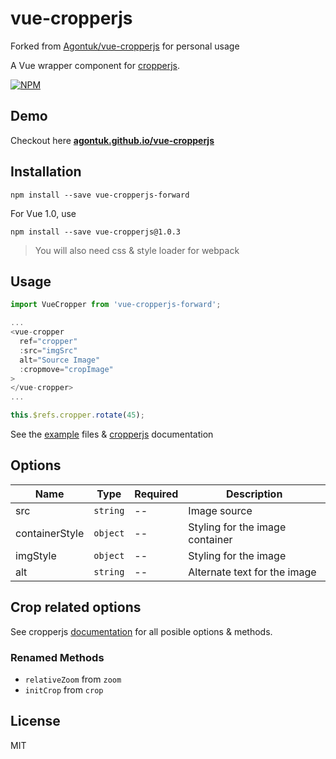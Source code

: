 # vue-cropperjs
Forked from [Agontuk/vue-cropperjs](https://agontuk.github.io/vue-cropperjs/) for personal usage

A Vue wrapper component for [cropperjs](https://github.com/fengyuanchen/cropperjs).

[![NPM](https://nodei.co/npm/vue-cropperjs.png?downloads=true)](https://nodei.co/npm/vue-cropperjs/)

## Demo
Checkout here **[agontuk.github.io/vue-cropperjs](https://agontuk.github.io/vue-cropperjs/)**

## Installation
```shell
npm install --save vue-cropperjs-forward
```

For Vue 1.0, use

```shell
npm install --save vue-cropperjs@1.0.3
```

> You will also need css & style loader for webpack

## Usage
```js
import VueCropper from 'vue-cropperjs-forward';

...
<vue-cropper
  ref="cropper"
  :src="imgSrc"
  alt="Source Image"
  :cropmove="cropImage"
>
</vue-cropper>
...

this.$refs.cropper.rotate(45);
```
See the [example](https://github.com/Agontuk/vue-cropperjs/tree/master/example) files & [cropperjs](https://github.com/fengyuanchen/cropperjs#cropperjs) documentation

## Options
| Name | Type | Required | Description |
| -- | -- | -- | -- |
| src | `string` | -- | Image source |
| containerStyle | `object` | -- | Styling for the image container |
| imgStyle | `object` | -- | Styling for the image
| alt | `string` | -- | Alternate text for the image

## Crop related options
See cropperjs [documentation](https://github.com/fengyuanchen/cropperjs#options) for all posible options & methods.

### Renamed Methods
* `relativeZoom` from `zoom`
* `initCrop` from `crop`

## License
MIT

